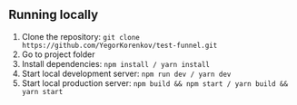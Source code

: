 ## Running locally

1. Clone the repository:
   `git clone https://github.com/YegorKorenkov/test-funnel.git`
2. Go to project folder
3. Install dependencies:
   `npm install / yarn install`
4. Start local development server:
   `npm run dev / yarn dev`
5. Start local production server:
   `npm build && npm start / yarn build && yarn start`